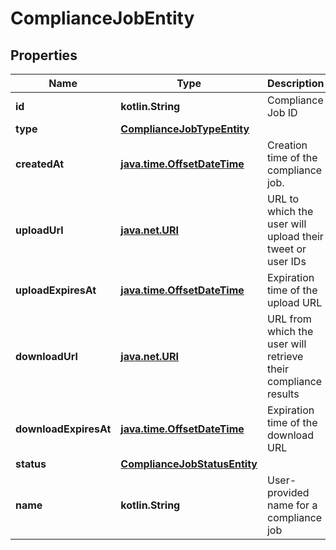 
# ComplianceJobEntity

## Properties
Name | Type | Description | Notes
------------ | ------------- | ------------- | -------------
**id** | **kotlin.String** | Compliance Job ID | 
**type** | [**ComplianceJobTypeEntity**](ComplianceJobTypeEntity.md) |  | 
**createdAt** | [**java.time.OffsetDateTime**](java.time.OffsetDateTime.md) | Creation time of the compliance job. | 
**uploadUrl** | [**java.net.URI**](java.net.URI.md) | URL to which the user will upload their tweet or user IDs | 
**uploadExpiresAt** | [**java.time.OffsetDateTime**](java.time.OffsetDateTime.md) | Expiration time of the upload URL | 
**downloadUrl** | [**java.net.URI**](java.net.URI.md) | URL from which the user will retrieve their compliance results | 
**downloadExpiresAt** | [**java.time.OffsetDateTime**](java.time.OffsetDateTime.md) | Expiration time of the download URL | 
**status** | [**ComplianceJobStatusEntity**](ComplianceJobStatusEntity.md) |  | 
**name** | **kotlin.String** | User-provided name for a compliance job |  [optional]




